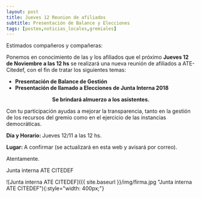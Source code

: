 ```yaml
---
layout: post
title: Jueves 12 Reunion de afiliados
subtitle: Presentación de Balance y Elecciones
tags: [posteo,noticias_locales,gremiales]
---
```


Estimados compañeros y compañeras:

Ponemos en conocimiento de las y los afiliados que el próximo
**Jueves 12 de Noviembre a las 12 hs** se realizará una nueva reunión
de afiliados a ATE-Citedef, con el fin de tratar los siguientes temas:

  - **Presentación de Balance de Gestión**
  - **Presentación de llamado a Elecciones de Junta Interna 2018**

<div class="alert alert-danger" role="alert">
<center><strong>Se brindará almuerzo a los asistentes.</strong></center>
</div>

Con tu participación ayudas a mejorar la transparencia, tanto en la gestión de los recursos del gremio como en el ejercicio de las instancias democráticas.


<div class="alert alert-info" role="alert">
<p><strong>Día y Horario: </strong> Jueves 12/11 a las 12 hs.</p>
<p><strong>Lugar: </strong> A confirmar (se actualizará en esta web y avisará por correo).</p>
</div>

Atentamente.

Junta interna ATE CITEDEF

![Junta interna ATE CITEDEF]({{ site.baseurl }}/img/firma.jpg "Junta interna ATE CITEDEF"){:style="width: 400px;"}
